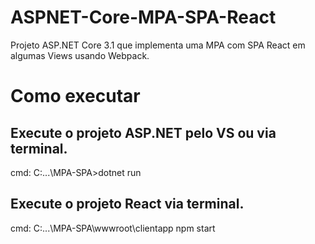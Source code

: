 # ASPNET-Core-MPA-SPA-React

Projeto ASP.NET Core 3.1 que implementa uma MPA com SPA React em algumas Views usando Webpack.

# Como executar

## Execute o projeto ASP.NET pelo VS ou via terminal.
cmd: C:\...\MPA-SPA>dotnet run

## Execute o projeto React via terminal.
cmd: C:\...\MPA-SPA\wwwroot\clientapp npm start
